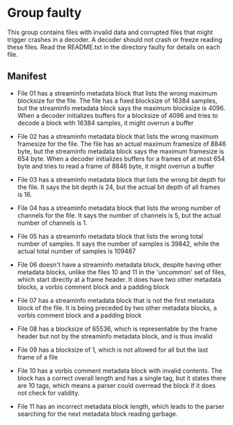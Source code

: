 # Group faulty

This group contains files with invalid data and corrupted files
that might trigger crashes in a decoder. A decoder should not
crash or freeze reading these files. Read the README.txt in
the directory faulty for details on each file.


## Manifest

- File 01 has a streaminfo metadata block that lists the wrong
  maximum blocksize for the file. The file has a fixed
  blocksize of 16384 samples, but the streaminfo metadata block
  says the maximum blocksize is 4096. When a decoder
  initializes buffers for a blocksize of 4096 and tries to
  decode a block with 16384 samples, it might overrun a buffer

- File 02 has a streaminfo metadata block that lists the wrong
  maximum framesize for the file. The file has an actual
  maximum framesize of 8846 byte, but the streaminfo metadata
  block says the maximum framesize is 654 byte. When a decoder
  initializes buffers for a frames of at most 654 byte and
  tries to read a frame of 8846 byte, it might overrun a buffer

- File 03 has a streaminfo metadata block that lists the wrong
  bit depth for the file. It says the bit depth is 24, but the
  actual bit depth of all frames is 16.

- File 04 has a streaminfo metadata block that lists the wrong
  number of channels for the file. It says the number of
  channels is 5, but the actual number of channels is 1.

- File 05 has a streaminfo metadata block that lists the wrong
  total number of samples. It says the number of samples is
  39842, while the actual total number of samples is 109487

- File 06 doesn't have a streaminfo metadata block, despite
  having other metadata blocks, unlike the files 10 and 11 in
  the 'uncommon' set of files, which start directly at a frame
  header. It does have two other metadata blocks, a vorbis
  comment block and a padding block

- File 07 has a streaminfo metadata block that is not the first
  metadata block of the file. It is being preceded by two other
  metadata blocks, a vorbis comment block and a padding block

- File 08 has a blocksize of 65536, which is representable by
  the frame header but not by the streaminfo metadata block,
  and is thus invalid

- File 09 has a blocksize of 1, which is not allowed for all
  but the last frame of a file

- File 10 has a vorbis comment metadata block with invalid
  contents. The block has a correct overall length and has a
  single tag, but it states there are 10 tags, which means a
  parser could overread the block if it does not check for
  validity.

- File 11 has an incorrect metadata block length, which leads
  to the parser searching for the next metadata block reading
  garbage.
